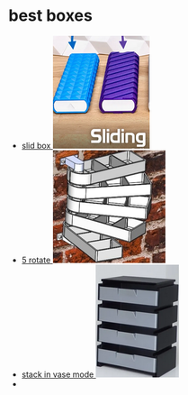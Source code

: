 # best boxes

* [ slid box ![alt text](image.png) ](https://makerworld.com/en/models/175492-sliding-pill-box-textured-box-weekly-medication#profileId-192941)
* [ 5 rotate ![alt text](image-1.png) ](https://www.thingiverse.com/thing:1257762)
* [ stack in vase mode ![alt text](image-2.png) ](https://www.printables.com/model/139570-fast-printing-modular-drawer-system-vase-mode)
* 



